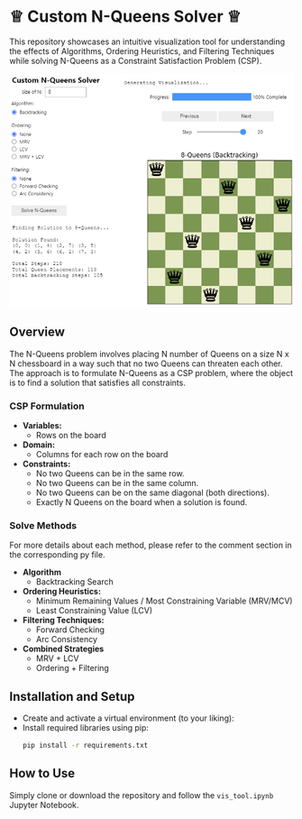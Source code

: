 # ♕ Custom N-Queens Solver ♕
This repository showcases an intuitive visualization tool for understanding the effects of Algorithms, Ordering Heuristics, and Filtering Techniques while solving N-Queens as a Constraint Satisfaction Problem (CSP).

<img src="vis_tool.png" width="550"/>

## Overview 
The N-Queens problem involves placing N number of Queens on a size N x N chessboard in a way such that no two Queens can threaten each other. The approach is to formulate N-Queens as a CSP problem, where the object is to find a solution that satisfies all constraints.

### CSP Formulation
- **Variables:** 
   - Rows on the board
- **Domain:**  
   - Columns for each row on the board
- **Constraints:**
   - No two Queens can be in the same row. 
   - No two Queens can be in the same column. 
   - No two Queens can be on the same diagonal (both directions).
   - Exactly N Queens on the board when a solution is found.
     
### Solve Methods
For more details about each method, please refer to the comment section in the corresponding py file. 
- **Algorithm**
  - Backtracking Search  
- **Ordering Heuristics:**
  - Minimum Remaining Values / Most Constraining Variable (MRV/MCV)
  - Least Constraining Value (LCV)
- **Filtering Techniques:**
  - Forward Checking
  - Arc Consistency  
- **Combined Strategies**  
  - MRV + LCV
  - Ordering + Filtering

## Installation and Setup 
- Create and activate a virtual environment (to your liking):
- Install required libraries using pip:
    ```bash
    pip install -r requirements.txt
    ```
## How to Use 
Simply clone or download the repository and follow the `vis_tool.ipynb` Jupyter Notebook.
